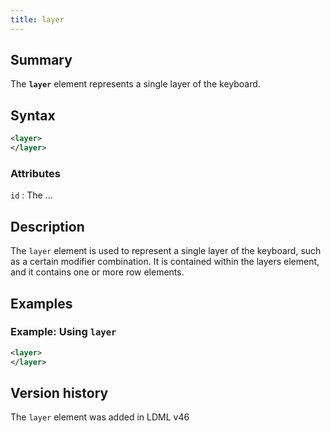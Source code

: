 ```yaml
---
title: layer
---
```


## Summary

The **`layer`** element represents a single layer of the keyboard.

## Syntax

```xml
<layer>
</layer>
```

### Attributes

`id`
:   The …

## Description

The `layer` element is used to represent a single layer of the keyboard, such as a certain modifier combination. It is contained within the layers element, and it contains one or more row elements.

## Examples

### Example: Using `layer`

```xml
<layer>
</layer>
```

## Version history

The `layer` element was added in LDML v46

<!-- ## See also

- … -->
